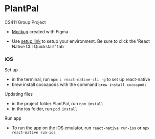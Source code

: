 # PlantPal

CS411 Group Project

* [Mockup](https://www.figma.com/file/DJW5U2bwGkPzGSnr5CLgtN/PlantPal?node-id=0%3A1) created with Figma 

* Use [setup link](https://reactnative.dev/docs/environment-setup) to setup your environment. Be sure to click the 'React Native CLI Quickstart' tab

### iOS

Set up 
* in the terminal, run ```npm i react-native-cli -g``` to set up react-native
* brew install cocoapods with the command ```brew install cocoapods```

Updating files
* in the project folder PlantPal, run ```npm install```
* in the ios folder, run ```pod install```

Run app
* To run the app on the iOS emulator, run ```react-native run-ios``` or ```npx react-native run-ios```
